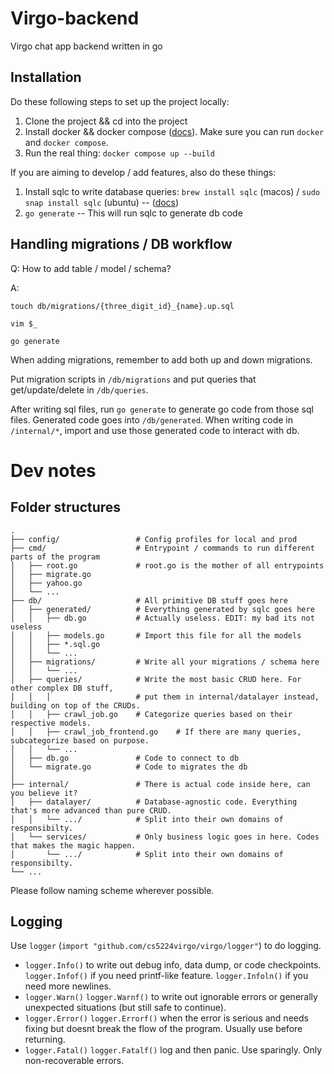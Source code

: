 # Virgo-backend

Virgo chat app backend written in go

## Installation

Do these following steps to set up the project locally:

1. Clone the project && cd into the project
1. Install docker && docker compose ([docs](https://docs.docker.com/engine/install/)). Make sure you can run `docker` and `docker compose`.
1. Run the real thing: `docker compose up --build`

If you are aiming to develop / add features, also do these things:

1. Install sqlc to write database queries: `brew install sqlc` (macos) / `sudo snap install sqlc` (ubuntu) -- ([docs](https://docs.sqlc.dev/en/stable/overview/install.html))
1. `go generate` -- This will run sqlc to generate db code

## Handling migrations / DB workflow

Q: How to add table / model / schema?

A: 

```
touch db/migrations/{three_digit_id}_{name}.up.sql

vim $_

go generate
```

When adding migrations, remember to add both up and down migrations.

Put migration scripts in `/db/migrations` and put queries that get/update/delete in `/db/queries`.

After writing sql files, run `go generate` to generate go code from those sql files. Generated code goes into `/db/generated`. When writing code in `/internal/*`, import and use those generated code to interact with db.

# Dev notes

## Folder structures

```
.
├── config/                 # Config profiles for local and prod
├── cmd/                    # Entrypoint / commands to run different parts of the program
│   ├── root.go             # root.go is the mother of all entrypoints
│   ├── migrate.go          
│   ├── yahoo.go            
│   └── ...                 
├── db/                     # All primitive DB stuff goes here
│   ├── generated/          # Everything generated by sqlc goes here
│   │   ├── db.go           # Actually useless. EDIT: my bad its not useless
│   │   ├── models.go       # Import this file for all the models
│   │   ├── *.sql.go         
│   │   └── ...          
│   ├── migrations/         # Write all your migrations / schema here
│   │   └── ...          
│   ├── queries/            # Write the most basic CRUD here. For other complex DB stuff,
│   │   │                   # put them in internal/datalayer instead, building on top of the CRUDs.
│   │   ├── crawl_job.go    # Categorize queries based on their respective models.
│   │   ├── crawl_job_frontend.go    # If there are many queries, subcategorize based on purpose.
│   │   └── ...          
│   ├── db.go               # Code to connect to db
│   └── migrate.go          # Code to migrates the db
│
├── internal/               # There is actual code inside here, can you believe it?
│   ├── datalayer/          # Database-agnostic code. Everything that's more advanced than pure CRUD.
│   │   └── .../            # Split into their own domains of responsibilty.
│   └── services/           # Only business logic goes in here. Codes that makes the magic happen. 
│       └── .../            # Split into their own domains of responsibilty.
└── ...
```

Please follow naming scheme wherever possible.

## Logging

Use `logger` (`import "github.com/cs5224virgo/virgo/logger"`) to do logging.

- `logger.Info()` to write out debug info, data dump, or code checkpoints. `logger.Infof()` if you need printf-like feature. `logger.Infoln()` if you need more newlines.
- `logger.Warn()` `logger.Warnf()` to write out ignorable errors or generally unexpected situations (but still safe to continue).
- `logger.Error()` `logger.Errorf()` when the error is serious and needs fixing but doesnt break the flow of the program. Usually use before returning.
- `logger.Fatal()` `logger.Fatalf()` log and then panic. Use sparingly. Only non-recoverable errors.

